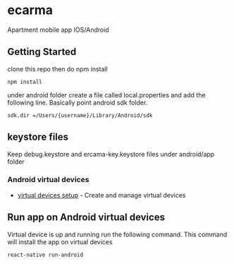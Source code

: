 # ecarma
Apartment mobile app IOS/Android 

## Getting Started
clone this repo then do npm install

```
npm install
```
under android folder create a file called local.properties and add the following line. Basically point android sdk folder. 

```
sdk.dir =/Users/{username}/Library/Android/sdk
```

## keystore files
Keep debug.keystore and ercama-key.keystore files under android/app folder



### Android virtual devices
* [virtual devices setup](https://developer.android.com/studio/run/managing-avds) - Create and manage virtual devices



## Run app on Android virtual devices
Virtual device is up and running run the following command. This command will install the app on virtual devices

```
react-native run-android
```
